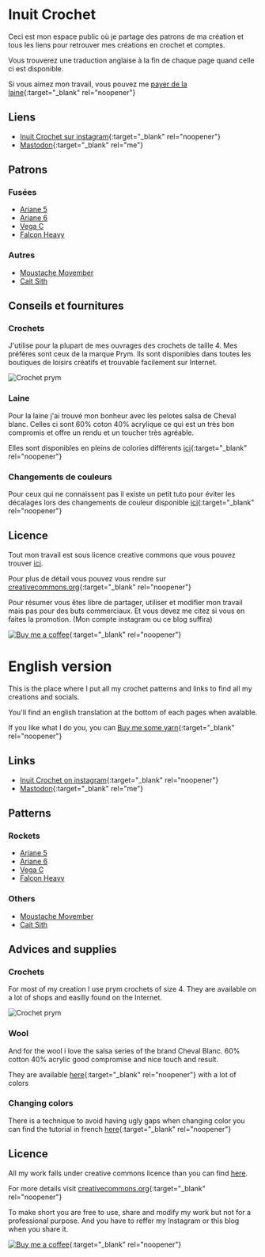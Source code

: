 # Inuit Crochet

Ceci est mon espace public où je partage des patrons de ma création et tous les liens pour retrouver mes créations en crochet et comptes.

Vous trouverez une traduction anglaise à la fin de chaque page quand celle ci est disponible.

Si vous aimez mon travail, vous pouvez me [payer de la laine](https://buymeacoffee.com/inuitcrochet){:target="_blank" rel="noopener"}

## Liens

* [Inuit Crochet sur instagram](https://www.instagram.com/inuit_crochet/){:target="_blank" rel="noopener"}
* [Mastodon](https://pouet.chapril.org/web/@pierrobn){:target="_blank" rel="me"}

## Patrons

### Fusées

* [Ariane 5](./patterns/Ariane5/Ariane5.md)
* [Ariane 6](./patterns/Ariane6/Ariane6.md)
* [Vega C](./patterns/VegaC/VegaC.md)
* [Falcon Heavy](./patterns/FalconHeavy/FalconHeavy.md)

### Autres
* [Moustache Movember](./patterns/Movember/Moustache.md)
* [Cait Sith](./patterns/CaitSith/CaitSith.md)

## Conseils et fournitures

### Crochets

J'utilise pour la plupart de mes ouvrages des crochets de taille 4. Mes préféres sont ceux de la marque Prym. Ils sont disponibles dans toutes les boutiques de loisirs créatifs et trouvable facilement sur Internet.

![Crochet prym](./media/prym.jpg)

### Laine

Pour la laine j'ai trouvé mon bonheur avec les pelotes salsa de Cheval blanc. Celles ci sont 60% coton 40% acrylique ce qui est un très bon compromis et offre un rendu et un toucher très agréable.

Elles sont disponibles en pleins de colories différents [ici](https://www.laines-cheval-blanc.com/fr/fils-et-laines-ete/45-salsa.html){:target="_blank" rel="noopener"}

### Changements de couleurs

Pour ceux qui ne connaissent pas il existe un petit tuto pour éviter les décalages lors des changements de couleur disponible [ici](https://www.youtube.com/watch?v=2KLlFhWrZYA){:target="_blank" rel="noopener"} 

## Licence

Tout mon travail est sous licence creative commons que vous pouvez trouver [ici](LICENCE.md).

Pour plus de détail vous pouvez vous rendre sur [creativecommons.org](http://creativecommons.org/licenses/){:target="_blank" rel="noopener"}

Pour résumer vous êtes libre de partager, utiliser et modifier mon travail mais pas pour des buts commerciaux. Et vous devez me citez si vous en faites la promotion. (Mon compte instagram ou ce blog suffira)

[![Buy me a coffee](./media/bmc_qr.png)](https://buymeacoffee.com/inuitcrochet){:target="_blank" rel="noopener"}

# English version

This is the place where I put all my crochet patterns and links to find all my creations and socials.

You'll find an english translation at the bottom of each pages when avalable.

If you like what I do you, you can [Buy me some yarn](https://buymeacoffee.com/inuitcrochet){:target="_blank" rel="noopener"}


## Links

* [Inuit Crochet on instagram](https://www.instagram.com/inuit_crochet/){:target="_blank" rel="noopener"}
* [Mastodon](https://pouet.chapril.org/web/@pierrobn){:target="_blank" rel="me"}

## Patterns

### Rockets
* [Ariane 5](./patterns/Ariane5/Ariane5.md)
* [Ariane 6](./patterns/Ariane6/en/Ariane6.md)
* [Vega C](./patterns/VegaC/en/VegaC.md)
* [Falcon Heavy](./patterns/FalconHeavy/en/FalconHeavy.md)

### Others
* [Moustache Movember](./patterns/Movember/en/Moustache.md)
* [Cait Sith](./patterns/CaitSith/en/CaitSith.md)

## Advices and supplies

### Crochets

For most of my creation I use prym crochets of size 4. They are available on a lot of shops and easilly found on the Internet.

![Crochet prym](./media/prym.jpg)

### Wool
And for the wool i love the salsa series of the brand Cheval Blanc. 60% cotton 40% acrylic good compromise and nice touch and result.

They are available [here](https://www.laines-cheval-blanc.com/fr/fils-et-laines-ete/45-salsa.html){:target="_blank" rel="noopener"} with a lot of colors

### Changing colors

There is a technique to avoid having ugly gaps when changing color you can find the tutorial in french [here](https://www.youtube.com/watch?v=2KLlFhWrZYA){:target="_blank" rel="noopener"} 

## Licence

All my work falls under creative commons licence than you can find [here](LICENCE.md).

For more details visit [creativecommons.org](http://creativecommons.org/licenses/){:target="_blank" rel="noopener"}

To make short you are free to use, share and modify my work but not for a professional purpose. And you have to reffer my Instagram or this blog when you share it.

[![Buy me a coffee](./media/bmc_qr.png)](https://buymeacoffee.com/inuitcrochet){:target="_blank" rel="noopener"}
